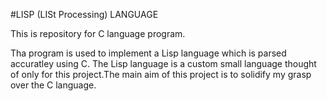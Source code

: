 #LISP (LISt Processing) LANGUAGE

This is repository for C language program.

Tha program is used to implement a Lisp language which is parsed accuratley using C.
The Lisp language is a custom small language thought of only for this project.The main aim of this project is to solidify my grasp over the C language.
